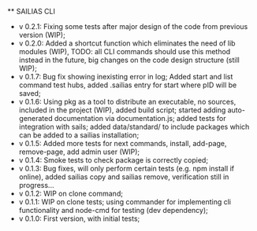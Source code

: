 ** SAILIAS CLI  

- v 0.2.1: Fixing some tests after major design of the code from previous version (WIP);  
- v 0.2.0: Added a shortcut function which eliminates the need of lib modules (WIP), TODO: all CLI commands should use this method instead in the future, big changes on the code design structure (still WIP);  
- v 0.1.7: Bug fix showing inexisting error in log; Added start and list command test hubs, added .sailias entry for start where pID will be saved;    
- v 0.1.6: Using pkg as a tool to distribute an executable, no sources, included in the project (WIP), added build script; started adding auto-generated documentation via documentation.js; added tests for integration with sails; added data/standard/ to include packages which can be added to a sailias installation;  
- v 0.1.5: Added more tests for next commands, install, add-page, remove-page, add admin user (WIP);  
- v 0.1.4: Smoke tests to check package is correctly copied;  
- v 0.1.3: Bug fixes, will only perform certain tests (e.g. npm install if online), added sailias copy and sailias remove, verification still in progress...  
- v 0.1.2: WIP on clone command;  
- v 0.1.1: WIP on clone tests; using commander for implementing cli functionality and node-cmd for testing (dev dependency);  
- v 0.1.0: First version, with initial tests;  
